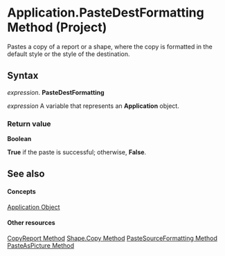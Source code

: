 
# Application.PasteDestFormatting Method (Project)
Pastes a copy of a report or a shape, where the copy is formatted in the default style or the style of the destination.

## Syntax

 _expression_. **PasteDestFormatting**

 _expression_ A variable that represents an **Application** object.


### Return value

 **Boolean**

 **True** if the paste is successful; otherwise, **False**.


## See also


#### Concepts


[Application Object](8eb91712-7784-a102-38c0-19bb056c27e9.md)
#### Other resources


[CopyReport Method](9f1e59d5-a2a5-4c8f-1c01-b1c63046558d.md)
[Shape.Copy Method](4dd8511b-b4e9-6af7-bb33-f56874236452.md)
[PasteSourceFormatting Method](3544cad7-51d4-fd80-5aaa-396fb26a0d17.md)
[PasteAsPicture Method](06b85596-281a-b77d-56d1-8c4283a4dba7.md)